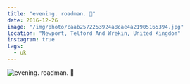 ```yaml
---
title: "evening. roadman. 🌌"
date: 2016-12-26
image: "/img/photo/caab2572253924a8cae4a21905165394.jpg"
location: "Newport, Telford And Wrekin, United Kingdom"
instagram: true
tags:
  - uk
---
```


![evening. roadman. 🌌](/img/photo/caab2572253924a8cae4a21905165394.jpg)
